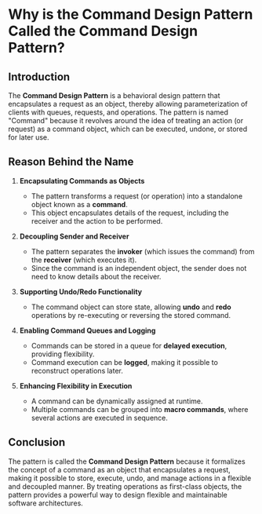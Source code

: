 # Why is the Command Design Pattern Called the Command Design Pattern?

## Introduction
The **Command Design Pattern** is a behavioral design pattern that encapsulates a request as an object, thereby allowing parameterization of clients with queues, requests, and operations. The pattern is named "Command" because it revolves around the idea of treating an action (or request) as a command object, which can be executed, undone, or stored for later use.

## Reason Behind the Name
1. **Encapsulating Commands as Objects**  
   - The pattern transforms a request (or operation) into a standalone object known as a **command**.
   - This object encapsulates details of the request, including the receiver and the action to be performed.

2. **Decoupling Sender and Receiver**  
   - The pattern separates the **invoker** (which issues the command) from the **receiver** (which executes it).
   - Since the command is an independent object, the sender does not need to know details about the receiver.

3. **Supporting Undo/Redo Functionality**  
   - The command object can store state, allowing **undo** and **redo** operations by re-executing or reversing the stored command.

4. **Enabling Command Queues and Logging**  
   - Commands can be stored in a queue for **delayed execution**, providing flexibility.
   - Command execution can be **logged**, making it possible to reconstruct operations later.

5. **Enhancing Flexibility in Execution**  
   - A command can be dynamically assigned at runtime.
   - Multiple commands can be grouped into **macro commands**, where several actions are executed in sequence.

## Conclusion
The pattern is called the **Command Design Pattern** because it formalizes the concept of a command as an object that encapsulates a request, making it possible to store, execute, undo, and manage actions in a flexible and decoupled manner. By treating operations as first-class objects, the pattern provides a powerful way to design flexible and maintainable software architectures.
